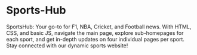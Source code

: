 # Sports-Hub
SportsHub: Your go-to for F1, NBA, Cricket, and Football news. With HTML, CSS, and basic JS, navigate the main page, explore sub-homepages for each sport, and get in-depth updates on four individual pages per sport. Stay connected with our dynamic sports website!
